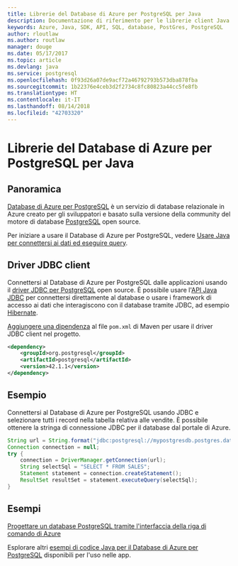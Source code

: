 ```yaml
---
title: Librerie del Database di Azure per PostgreSQL per Java
description: Documentazione di riferimento per le librerie client Java per il Database di Azure per PostgreSQL
keywords: Azure, Java, SDK, API, SQL, database, PostGres, PostgreSQL
author: rloutlaw
ms.author: routlaw
manager: douge
ms.date: 05/17/2017
ms.topic: article
ms.devlang: java
ms.service: postgresql
ms.openlocfilehash: 0f93d26a07de9acf72a46792793b573dba878fba
ms.sourcegitcommit: 1b22376e4ceb3d2f2734c8fc80823a44cc5fe8fb
ms.translationtype: HT
ms.contentlocale: it-IT
ms.lasthandoff: 08/14/2018
ms.locfileid: "42703320"
---
```

# <a name="azure-database-for-postgresql-libraries-for-java"></a>Librerie del Database di Azure per PostgreSQL per Java

## <a name="overview"></a>Panoramica

[Database di Azure per PostgreSQL](/azure/sql-database/sql-database-technical-overview) è un servizio di database relazionale in Azure creato per gli sviluppatori e basato sulla versione della community del motore di database [PostgreSQL](https://www.postgresql.org/) open source.

Per iniziare a usare il Database di Azure per PostgreSQL, vedere [Usare Java per connettersi ai dati ed eseguire query](/azure/postgresql/connect-java).

## <a name="client-jdbc-driver"></a>Driver JDBC client

Connettersi al Database di Azure per PostgreSQL dalle applicazioni usando il [driver JDBC per PostgreSQL](https://jdbc.postgresql.org/) open source. È possibile usare l'[API Java JDBC](https://docs.oracle.com/javase/8/docs/technotes/guides/jdbc/) per connettersi direttamente al database o usare i framework di accesso ai dati che interagiscono con il database tramite JDBC, ad esempio [Hibernate](http://hibernate.org/).

[Aggiungere una dipendenza](https://maven.apache.org/guides/getting-started/index.html#How_do_I_use_external_dependencies) al file `pom.xml` di Maven per usare il driver JDBC client nel progetto.  

```XML
<dependency>
    <groupId>org.postgresql</groupId>
    <artifactId>postgresql</artifactId>
    <version>42.1.1</version>
</dependency>
```   

## <a name="example"></a>Esempio

Connettersi al Database di Azure per PostgreSQL usando JDBC e selezionare tutti i record nella tabella relativa alle vendite. È possibile ottenere la stringa di connessione JDBC per il database dal portale di Azure.

```java
String url = String.format("jdbc:postgresql://mypostgresdb.postgres.database.azure.com:5432/mydb?user=frank@mypostgresdb&password=AbCdEfGhIjK&ssl=true");
Connection connection = null;
try {
    connection = DriverManager.getConnection(url);
    String selectSql = "SELECT * FROM SALES";
    Statement statement = connection.createStatement();
    ResultSet resultSet = statement.executeQuery(selectSql);
}
```

## <a name="samples"></a>Esempi

[Progettare un database PostgreSQL tramite l'interfaccia della riga di comando di Azure](https://docs.microsoft.com/azure/postgresql/tutorial-design-database-using-azure-cli) 

Esplorare altri [esempi di codice Java per il Database di Azure per PostgreSQL](https://azure.microsoft.com/resources/samples/?platform=java&term=postgres) disponibili per l'uso nelle app.

